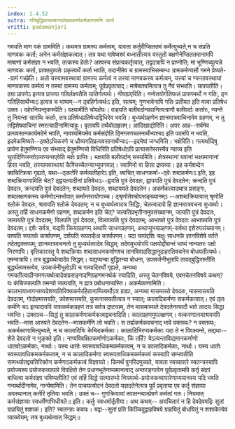 ```yaml
---
index: 1.4.52
sutra: गतिबुद्धिप्रत्यवसानार्थशब्दकर्माकर्मकाणामणि कर्ता
vritti: padamanjari
---
```


 गमयति माण वकं ग्राममिति। कथमत्र ग्रामस्य कर्मत्वम्, यावता कर्तुरीप्सिततमं कर्मेत्युच्यते,न च संप्रति माणवकः कर्ता; अनेन कर्मसंज्ञकत्वात्। तत्र यथा माषेष्वश्वं बध्नातीत्यत्र वस्तुतो बक्षणेनेप्सिततमानामपि माषाणां कर्मसंज्ञा न भवति, तत्कस्य हेतोः? अश्वस्य संप्रत्यकर्तृत्वात्, तद्वदत्रापि न प्राप्नोति; मा भूण्णिच्युत्पन्ने माणवकः कर्ता, प्राक्तदुत्पतेः प्रकृत्यर्थे कर्ता भवति, तदानीमेव च ग्रामस्याभिसम्बन्धः ग्रामकर्मण्यसौ गमने प्रेष्यते--ग्रामं गच्छेति। अतो यस्यामवस्थायां ग्रामस्य कर्मत्वं न तस्यां माणवकस्य कर्मत्वम्, यस्यां च ण्यन्तावस्थायां माणवकस्य कर्मत्वं न तस्यां ग्रामस्य कर्मत्वम्; पूर्वप्रवृतत्वाद्। माषेष्वश्वमित्यत्र तु नैवं संभवति। यापयतीति। ठ्या प्रापणेऽ इत्यत्र प्राप्त्या गतिर्लक्ष्यतैति यातिर्गत्यर्थः। नीवह्यएरिति। नन्वेतयोर्गतिफलं प्रापणमर्थो न गतिः, ठ्न गतिहिंसार्थेभ्यःऽ इत्यत्र च भाष्यम्--न ठ्वहिर्गत्यर्थःऽ इति, सत्यम्; गुणभावेनापि गतिः प्रतीयत इति मत्वा प्रतिषेध उक्तः। वहेरनियन्तृकस्येति। वक्ष्यामीति चोपक्षेपः। वाहयति बलीवर्दान्यवानित्यत्राणौ बलीवर्दाः कर्तारः, ण्यन्ते तु नियन्ता सारथिः कर्ताः, तत्र प्रतिषेधप्रतिषेधाद्विधिरेव भवति। बुध्यर्थग्रहणेन ज्ञानमात्रवाचिनामेव ग्रहणम्, न तु तद्विशेषवाचिनां स्मरत्यादीनामित्याहुः। वृतावपि तथैवोदाहृतम्। आदिखाद्योरिति। अपर आह--सर्वमेव प्रत्यवसानकार्यमदेर्न भवति, नावश्यमियमेव कर्मसंज्ञेति ठ्निगरणचलनार्थेभ्यश्चऽ इति पदमपि न भवति, इदमेकमिष्यते--ठ्क्तेऽधिकरणे च ध्रौव्यगतिप्रत्यवसानार्थेभ्यःऽ--इदमेषां जग्धमिति। भक्षेरिति। गत्यर्थादिषु प्रायेण हेतुमण्णिच एव संभवाद् हेतुमण्णिचो विधिरिति प्रतिषेधोऽपि प्रत्यासतेस्तस्यैव न्याय्य इति चुरादिणिजन्तोऽप्यण्यन्तएवेति भक्षेः प्राप्तिः। भक्षयति बलीवर्दान् सस्यमिति। क्षेत्रस्थानां यवानां भक्ष्यमाणानां हिसा भवति, तस्यामवस्थायां कैश्चिच्चैतन्याभ्युपगमात्। स्वामिनो वा हिसा द्रष्यव्या। इह कर्मशब्देन क्वचित्क्रिया गृह्यते, यथा--ठ्कर्तरि कर्मव्यतीहारेऽ इति, क्वचित् साधनकर्मा--ठ्वेः शब्दकर्मणःऽ इति, इह शब्दक्रियाणामिति चेत्? ठ्ह्वयत्यादीनां प्रतिषेधःऽ--ह्वयति पुत्रं देवदतः, ह्वापयति पुत्रं देवदतेन; क्रन्दति पुत्रं देवदतः, क्रन्दयति पुत्रं देवदतेन; शब्दायते देवदतः, शब्दाययते देवदतेन। अकर्मकत्वादथात्र प्रसङ्गः, शब्दलक्षणकस्य कर्मणोऽन्तर्भावात् कर्मान्तरायोगाच्च। ठ्श्रृणोतेश्चोपसङ्ख्यानम्ऽ --अशब्दक्रियत्वात् श्रृणोति श्लोकं देवदतः, श्रावयति श्लोकं देवदतम्; न च बुध्यर्थत्वादत्र सिद्धिः, चेतत्यादयो हि ज्ञानमात्रवचना बुध्यर्थाः। अस्तु तर्हि साधनकर्मणो ग्रहणम्, शब्दकर्मण इति चेत्? जल्पतिप्रभृतीनामुपसंख्यानम्, जल्पति पुत्रं देवदतः, जल्पयति पुत्रं देवदतम्; विलपति पुत्रं देवदतः, विलापयति पुत्रं देवदतम्; आभाषते पुत्रं देवदतः आभाषयति पुत्रं देवदतम्। द्दशेः सर्वत्र, यद्यपि क्रियाग्रहणम् अथापि साधनग्रहणम्, अथाप्युभयग्रहणम्-सर्वथा द्दशेरुपसंख्यानम्। पश्यति रूपतर्क कार्षापणम्, दर्शयति रूपतर्क्ंअ कार्षापणम्। यदा चायंद्दशिः चक्षुः साधनके ज्ञानविशेषे वर्तते तदेतद्वक्तव्यम्; ज्ञानमात्रवचनत्वे तु बुध्यर्थत्वादेव सिद्धम्; तदेवमुभयोरपि पक्षयोर्द्दोषान्तं भाष्यं नान्यतरः पक्षो निरणायि।  वृत्तिकारस्तु ये शब्दक्रियाः शब्दसाधनकर्माणश्च तानविवादसिद्धानुदाहरतिवचनेन बोधयतीत्यर्थः। एमन्यत्रापि। तत्र बुद्ध्यर्थत्वादेव सिद्धम्। यद्यप्यन्या बुद्धिरन्या बोधना, उपसर्जनीभूतापि तावद्बुद्धिरस्तीति बुद्धर्थत्वमस्त्येव, उपसर्जनीभूतोऽपि च गत्यादिरर्थो गृह्यते, अन्यथा गमयतीत्यादीनामगत्यर्थत्वादेवाप्रसङ्गादणिग्रहणमनर्थकं स्यादिति, अस्तु चेतनविषये, एवमचेतनविषये कथम्? यः कंचिज्जल्पति तमन्यो जल्पयति, न ह्यत्र प्रबोधनाप्यस्ति। अकर्मकाणामिति। कालभावाध्वगन्तव्यदेशव्यतिरिक्तकर्मरहितानामित्यर्थोऽत्र ग्राह्यः, अन्यथा मासमास्ते देवदतः, मासमासयति देवदतम्, गोदोहमासयति, क्रोशमासयति, कुरूनासयतीत्यत्र न स्यात्; कालादिकर्मणा सकर्मकत्वात्। एवं ठ्लः कर्मणि चऽ इत्यादावपि यत्राकर्मकग्रहणं तत्र सर्वत्र द्रष्टव्यम्, तेन मासमास्यते देवदतेनत्यादौ भावे लादयः सिद्धा भवन्ति। उक्तञ्च--सिद्धं तु कालकर्मणाकर्मकत्वद्वचनादिति। कालग्रहणमुपलक्षणम्। वत्करणात्स्वाश्रयमपि भवति--मास आस्यते देवदतेन--मासकर्मणि लो भवति। स तर्ह्यकर्मकवचनाद् भावे वक्तव्यः? न वक्तव्यः; अकर्मकाणामित्युच्यते, न च कालादिभिः केचिदकर्मकाः। कालादिभिरप्यकर्मकाः यदा ते न विवक्ष्यन्ते, तद्यथा--शेते देवदतो न भुङ्क्ते इति। नाप्यविवक्षितकर्माणोऽकर्मकाः, किं तर्हि? येऽत्यन्ताविद्यमानकर्माणो धातवोऽकर्मकाः, नार्थाः। यस्य धातोः स्वरूपावधिकमकर्मकत्वम्, न च कालादिकर्मकाः, नार्थाः। यस्य धातोः स्वरूपावधिकमकर्मकत्वम्, न च कालादिकर्मणा स्वरूपावधिकमकर्मकत्वं कस्यापि सम्भवतीति सामर्थ्यातद्व्यतिरिक्तेन कर्मणाऽकर्मकत्वं विज्ञायते। किमर्थं पुनरिदमुच्यते, यावता स्वव्यापारे स्वतन्त्रस्यापि प्रयोज्यस्य प्रयोजकव्यापारे विवक्षिते तेन प्रधानभूतेनाप्यमानत्वाद् अन्तरङ्गत्वेन पूर्वप्रवृतामपि कर्तृ संज्ञां बाधित्वा कर्मसंज्ञा भविष्यतीति? एवं तर्हि सिद्धे सत्यारम्भो नियमार्थः-प्रयोजकव्यापारेणाप्यमानस्य यदि भवति गन्यर्थादीनामेव, नान्येषामिति। तेन पाचयत्योदनं देवदतो यज्ञदतेनेत्यत्र पूर्वं प्रवृताया एव कर्तृ संज्ञाया अवस्थानात् कर्तरि तृतिया भवति। उक्तं च-- गुणक्रियायां स्वातन्त्र्यात्प्रेषणे कर्मतां गतः। नियमात् कर्मसंज्ञायाः स्वधर्मेणाभिधीयते॥ इति। कर्तुः स्वधर्मार्तृतीया। अथ कथम्-- अयचितारं न हि देवदेवमद्रिः सुतां ग्राहयितुं शशाक। इति? स्वतन्त्राः कवयः। यद्वा--सुतां प्रति किञ्चिदुद्वाहविषये ग्राहयितुं बोधयितुं न शशाकेत्येवं व्याख्येयम्; तत्र बुध्यर्थत्वात् सिद्धम्॥